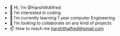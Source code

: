- 👋 Hi, I’m @HarshithAlfred
- 👀 I’m interested in coding 
- 🌱 I’m currently learning 1 year computer Engineering 
- 💞️ I’m looking to collaborate on any kind of  projects 
- 📫 How to reach me harshithalfred@gmail.com

<!---
HarshithAlfred/HarshithAlfred is a ✨ special ✨ repository because its `README.md` (this file) appears on your GitHub profile.
You can click the Preview link to take a look at your changes.
--->
